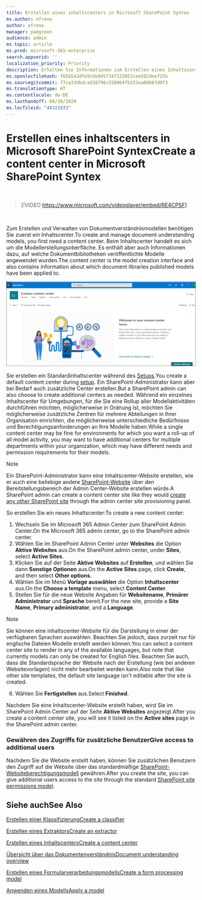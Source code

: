 ```yaml
---
title: Erstellen eines inhaltscenters in Microsoft SharePoint Syntex
ms.author: efrene
author: efrene
manager: pamgreen
audience: admin
ms.topic: article
ms.prod: microsoft-365-enterprise
search.appverid: ''
localization_priority: Priority
description: Erhalten Sie Informationen zum Erstellen eines Inhaltscenters.
ms.openlocfilehash: f65b542dfe9cbb945f347323053cee582deef25b
ms.sourcegitcommit: f7ca339bdcad38796c550064fb152ea09687d0f3
ms.translationtype: HT
ms.contentlocale: de-DE
ms.lasthandoff: 09/30/2020
ms.locfileid: "48321833"
---
```

# <a name="create-a-content-center-in-microsoft-sharepoint-syntex"></a><span data-ttu-id="b56a3-103">Erstellen eines inhaltscenters in Microsoft SharePoint Syntex</span><span class="sxs-lookup"><span data-stu-id="b56a3-103">Create a content center in Microsoft SharePoint Syntex</span></span>


</br>

> [!VIDEO https://www.microsoft.com/videoplayer/embed/RE4CPSF]

</br>

<span data-ttu-id="b56a3-104">Zum Erstellen und Verwalten von Dokumentverständnismodellen benötigen Sie zuerst ein Inhaltscenter.</span><span class="sxs-lookup"><span data-stu-id="b56a3-104">To create and manage document understanding models, you first need a content center.</span></span> <span data-ttu-id="b56a3-105">Beim Inhaltscenter handelt es sich um die Modellerstellungsoberfläche. Es enthält aber auch Informationen dazu, auf welche Dokumentbibliotheken veröffentlichte Modelle angewendet wurden.</span><span class="sxs-lookup"><span data-stu-id="b56a3-105">The content center is the model creation interface and also contains information about which document libraries published models have been applied to.</span></span></br>

   ![Auswählen einer Dokumentbibliothek](../media/content-understanding/content-center-page.png)</br>

<span data-ttu-id="b56a3-107">Sie erstellen ein Standardinhaltscenter während des [Setups](set-up-content-understanding.md).</span><span class="sxs-lookup"><span data-stu-id="b56a3-107">You create a default content center during [setup](set-up-content-understanding.md).</span></span> <span data-ttu-id="b56a3-108">Ein SharePoint-Administrator kann aber bei Bedarf auch zusätzliche Center erstellen.</span><span class="sxs-lookup"><span data-stu-id="b56a3-108">But a SharePoint admin can also choose to create additional centers as needed.</span></span> <span data-ttu-id="b56a3-109">Während ein einzelnes Inhaltscenter für Umgebungen, für die Sie eine Rollup aller Modellaktivitäten durchführen möchten, möglicherweise in Ordnung ist, möchten Sie möglicherweise zusätzliche Zentren für mehrere Abteilungen in Ihrer Organisation einrichten, die möglicherweise unterschiedliche Bedürfnisse und Berechtigungsanforderungen an Ihre Modelle haben.</span><span class="sxs-lookup"><span data-stu-id="b56a3-109">While a single content center may be fine for environments for which you want a roll-up of all model activity, you may want to have additional centers for multiple departments within your organization, which may have different needs and permission requirements for their models.</span></span>

> [!NOTE]
> <span data-ttu-id="b56a3-110">Ein SharePoint-Administrator kann eine Inhaltscenter-Website erstellen, wie er auch eine beliebige andere [SharePoint-Website](https://docs.microsoft.com/sharepoint/create-site-collection) über den Bereitstellungsbereich der Admin Center-Website erstellen würde.</span><span class="sxs-lookup"><span data-stu-id="b56a3-110">A SharePoint admin can create a content center site like they would [create any other SharePoint site](https://docs.microsoft.com/sharepoint/create-site-collection) through the admin center site provisioning panel.</span></span>

<span data-ttu-id="b56a3-111">So erstellen Sie ein neues Inhaltscenter:</span><span class="sxs-lookup"><span data-stu-id="b56a3-111">To create a new content center:</span></span>

1. <span data-ttu-id="b56a3-112">Wechseln Sie im Microsoft 365 Admin Center zum SharePoint Admin Center.</span><span class="sxs-lookup"><span data-stu-id="b56a3-112">On the Microsoft 365 admin center, go to the SharePoint admin center.</span></span>
2. <span data-ttu-id="b56a3-113">Wählen Sie im SharePoint Admin Center unter **Websites** die Option **Aktive Websites** aus.</span><span class="sxs-lookup"><span data-stu-id="b56a3-113">On the SharePoint admin center, under **Sites**, select **Active Sites**.</span></span>
3. <span data-ttu-id="b56a3-114">Klicken Sie auf der Seite **Aktive Websites** auf **Erstellen**, und wählen Sie dann **Sonstige Optionen** aus.</span><span class="sxs-lookup"><span data-stu-id="b56a3-114">On the **Active Sites** page, click **Create**, and then select **Other options**.</span></span>
4. <span data-ttu-id="b56a3-115">Wählen Sie im Menü **Vorlage auswählen** die Option **Inhaltscenter** aus.</span><span class="sxs-lookup"><span data-stu-id="b56a3-115">On the **Choose a template** menu, select **Content Center**.</span></span>
5. <span data-ttu-id="b56a3-116">Stellen Sie für die neue Website Angaben für **Websitename**, **Primärer Administrator** und **Sprache** bereit.</span><span class="sxs-lookup"><span data-stu-id="b56a3-116">For the new site, provide a **Site Name**, **Primary administrator**, and a **Language**.</span></span></br>

> [!NOTE] 
> <span data-ttu-id="b56a3-117">Sie können eine inhaltscenter-Website für die Darstellung in einer der verfügbaren Sprachen auswählen. Beachten Sie jedoch, dass zurzeit nur für englische Dateien Modelle erstellt werden können.</span><span class="sxs-lookup"><span data-stu-id="b56a3-117">You can select a content center site to render in any of the available languages, but note that currently models can only be created for English files.</span></span> <span data-ttu-id="b56a3-118">Beachten Sie auch, dass die Standardsprache der Website nach der Erstellung (wie bei anderen Websitevorlagen) nicht mehr bearbeitet werden kann.</span><span class="sxs-lookup"><span data-stu-id="b56a3-118">Also note that like other site templates, the default site language isn't editable after the site is created.</span></span></br>

6. <span data-ttu-id="b56a3-119">Wählen Sie **Fertigstellen** aus.</span><span class="sxs-lookup"><span data-stu-id="b56a3-119">Select **Finished**.</span></span>
 
<span data-ttu-id="b56a3-120">Nachdem Sie eine Inhaltscenter-Website erstellt haben, wird Sie im SharePoint Admin Center auf der Seite **Aktive Websites** angezeigt.</span><span class="sxs-lookup"><span data-stu-id="b56a3-120">After you create a content center site, you will see it listed on the **Active sites** page in the SharePoint admin center.</span></span> 

### <a name="give-access-to-additional-users"></a><span data-ttu-id="b56a3-121">Gewähren des Zugriffs für zusätzliche Benutzer</span><span class="sxs-lookup"><span data-stu-id="b56a3-121">Give access to additional users</span></span>
 
<span data-ttu-id="b56a3-122">Nachdem Sie die Website erstellt haben, können Sie zusätzlichen Benutzern den Zugriff auf die Website über das standardmäßige [SharePoint-Websiteberechtigungsmodell](https://docs.microsoft.com/sharepoint/modern-experience-sharing-permissions) gewähren.</span><span class="sxs-lookup"><span data-stu-id="b56a3-122">After you create the site, you can give additional users access to the site through the standard [SharePoint site permissions model](https://docs.microsoft.com/sharepoint/modern-experience-sharing-permissions).</span></span>

## <a name="see-also"></a><span data-ttu-id="b56a3-123">Siehe auch</span><span class="sxs-lookup"><span data-stu-id="b56a3-123">See Also</span></span>
[<span data-ttu-id="b56a3-124">Erstellen einer Klassifizierung</span><span class="sxs-lookup"><span data-stu-id="b56a3-124">Create a classifier</span></span>](create-a-classifier.md)

[<span data-ttu-id="b56a3-125">Erstellen eines Extraktors</span><span class="sxs-lookup"><span data-stu-id="b56a3-125">Create an extractor</span></span>](create-an-extractor.md)

[<span data-ttu-id="b56a3-126">Erstellen eines Inhaltscenters</span><span class="sxs-lookup"><span data-stu-id="b56a3-126">Create a content center</span></span>](create-a-content-center.md)

[<span data-ttu-id="b56a3-127">Übersicht über das Dokumentenverständnis</span><span class="sxs-lookup"><span data-stu-id="b56a3-127">Document understanding overview</span></span>](document-understanding-overview.md)

[<span data-ttu-id="b56a3-128">Erstellen eines Formularverarbeitungsmodells</span><span class="sxs-lookup"><span data-stu-id="b56a3-128">Create a form processing model</span></span>](create-a-form-processing-model.md)

[<span data-ttu-id="b56a3-129">Anwenden eines Modells</span><span class="sxs-lookup"><span data-stu-id="b56a3-129">Apply a model</span></span>](apply-a-model.md)    

